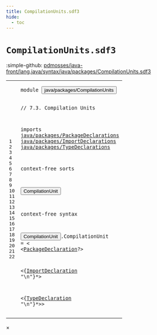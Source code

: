 ```yaml
---
title: CompilationUnits.sdf3
hide:
  - toc
---
```


# `CompilationUnits.sdf3`

:simple-github: [pdmosses/java-front/lang.java/syntax/java/packages/CompilationUnits.sdf3]

[pdmosses/java-front/lang.java/syntax/java/packages/CompilationUnits.sdf3]: https://github.com/pdmosses/java-front/blob/master/lang.java/syntax/java/packages/CompilationUnits.sdf3 "The source file on GitHub"

<div class="sdf3"><table class="highlighttable"><tbody><tr><td class="linenos"><div class="linenodiv"><pre><span></span>1
2
3
4
5
6
7
8
9
10
11
12
13
14
15
16
17
18
19
20
21
22
</pre></div></td>
<td class="code"><pre><code><span class="keyword">module</span> <button class="modal-open" id="java/packages/CompilationUnits_1_8" title="a definition with multiple references" data-urls="../Main.sdf3/#java/packages/CompilationUnits line 6_3; ../../Test.sdf3/#java/packages/CompilationUnits line 11_3; ../../../Java_StrategoMix.sdf3/#java/packages/CompilationUnits line 4_3; ../../../metaborg-java.sdf3/#java/packages/CompilationUnits line 9_3">java/packages/CompilationUnits</button>

<span class="layout">// 7.3. Compilation Units</span>

<span class="keyword">imports</span> 
  <a href="../PackageDeclarations.sdf3/#java/packages/PackageDeclarations_1_8" id="java/packages/PackageDeclarations_6_3" title="a reference to a single-file definition">java/packages/PackageDeclarations</a>
  <a href="../ImportDeclarations.sdf3/#java/packages/ImportDeclarations_1_8" id="java/packages/ImportDeclarations_7_3" title="a reference to a single-file definition">java/packages/ImportDeclarations</a>
  <a href="../TypeDeclarations.sdf3/#java/packages/TypeDeclarations_1_8" id="java/packages/TypeDeclarations_8_3" title="a reference to a single-file definition">java/packages/TypeDeclarations</a>

<span class="keyword">context-free sorts</span>

  <button class="modal-open" id="CompilationUnit_12_3" title="a definition with multiple references" data-urls="../../../Java_StrategoMix.sdf3/#CompilationUnit line 22_63, 23_63, 24_63, 25_63; ../../../metaborg-java.sdf3/#CompilationUnit line 21_11">CompilationUnit</button>

<span class="keyword">context-free syntax</span>


  <button class="modal-open" id="CompilationUnit_17_3" title="a definition with multiple references" data-urls="../../../Java_StrategoMix.sdf3/#CompilationUnit line 22_63, 23_63, 24_63, 25_63; ../../../metaborg-java.sdf3/#CompilationUnit line 21_11">CompilationUnit</button>.<span class="cons_Constructor"><span id="CompilationUnit_17_19" title="a definition with no references">CompilationUnit</span></span> = &lt;
  &lt;<a href="../PackageDeclarations.sdf3/#PackageDeclaration_11_3" id="PackageDeclaration_18_4" title="a reference to a single-file definition">PackageDeclaration</a>?&gt;
  
  &lt;{<a href="../ImportDeclarations.sdf3/#ImportDeclaration_11_3" id="ImportDeclaration_20_5" title="a reference to a single-file definition">ImportDeclaration</a> <span class="cons_Lit">"\n"</span>}*&gt;
     
  &lt;{<a href="../TypeDeclarations.sdf3/#TypeDeclaration_12_3" id="TypeDeclaration_22_5" title="a reference to a single-file definition">TypeDeclaration</a> <span class="cons_Lit">"\n"</span>}*&gt;&gt; 
</code></pre></td></tr></tbody></table></div>

<div id="modal">
  <div id="modal-content">
    <span id="modal-close">&times;</span>
    <h2 id="modal-h2"></h2>
    <p  id="modal-p"></p>
    <ul id="modal-ul"></ul>
  </div>
</div>
